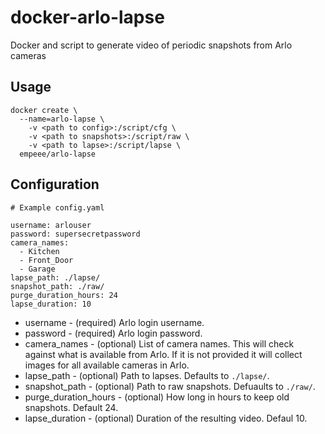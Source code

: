 # docker-arlo-lapse
Docker and script to generate video of periodic snapshots from Arlo cameras

## Usage
```
docker create \
  --name=arlo-lapse \
    -v <path to config>:/script/cfg \
    -v <path to snapshots>:/script/raw \
    -v <path to lapse>:/script/lapse \
  empeee/arlo-lapse
```

## Configuration
```
# Example config.yaml

username: arlouser
password: supersecretpassword
camera_names:
  - Kitchen
  - Front_Door
  - Garage
lapse_path: ./lapse/
snapshot_path: ./raw/
purge_duration_hours: 24
lapse_duration: 10
```

- username - (required) Arlo login username.
- password - (required) Arlo login password.
- camera_names - (optional) List of camera names. This will check against what is available from Arlo. If it is not provided it will collect images for all available cameras in Arlo.
- lapse_path - (optional) Path to lapses. Defaults to ```./lapse/```.
- snapshot_path - (optional) Path to raw snapshots. Defuaults to ```./raw/```.
- purge_duration_hours - (optional) How long in hours to keep old snapshots. Default 24.
- lapse_duration - (optional) Duration of the resulting video. Defaul 10.
